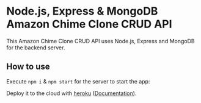 # Node.js, Express & MongoDB Amazon Chime Clone CRUD API

This Amazon Chime Clone CRUD API uses Node.js, Express and MongoDB for the backend server.

## How to use

Execute `npm i` & `npm start` for the server to start the app:

Deploy it to the cloud with [heroku](https://devcenter.heroku.com/) ([Documentation](https://devcenter.heroku.com/categories/deployment)).
